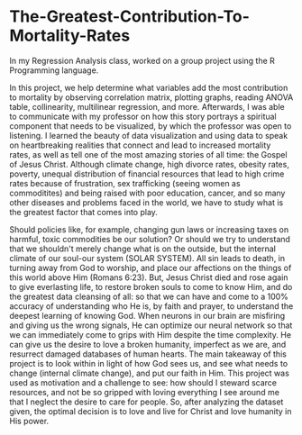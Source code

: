 # The-Greatest-Contribution-To-Mortality-Rates
In my Regression Analysis class, worked on a group project using the R Programming language.  

In this project, we help determine what variables add the most contribution to mortality by observing correlation matrix, plotting graphs, reading ANOVA table, collinearity, multilinear regression, and more. Afterwards, I was able to communicate with my professor on how this story portrays a spiritual component that needs to be visualized, by which the professor was open to listening. I learned the beauty of data visualization and using data to speak on heartbreaking realities that connect and lead to increased mortality rates, as well as tell one of the most amazing stories of all time: the Gospel of Jesus Christ. Although climate change, high divorce rates, obesity rates, poverty, unequal distribution of financial resources that lead to high crime rates because of frustration, sex trafficking (seeing women as commoditites) and being raised with poor education, cancer, and so many other diseases and problems faced in the world, we have to study what is the greatest factor that comes into play. 

Should policies like, for example, changing gun laws or increasing taxes on harmful, toxic commodities be our solution? Or should we try to understand that we shouldn't merely change what is on the outside, but the internal climate of our soul-our system (SOLAR SYSTEM). All sin leads to death, in turning away from God to worship, and place our affections on the things of this world above Him (Romans 6:23). But, Jesus Christ died and rose again to give everlasting life, to restore broken souls to come to know Him, and do the greatest data cleansing of all: so that we can have and come to a 100% accuracy of understanding who He is, by faith and prayer, to understand the deepest learning of knowing God. When neurons in our brain are misfiring and giving us the wrong signals, He can optimize our neural network so that we can immediately come to grips with Him despite the time complexity. He can give us the desire to love a broken humanity, imperfect as we are, and resurrect damaged databases of human hearts. The main takeaway of this project is to look within in light of how God sees us, and see what needs to change (internal climate change), and put our faith in Him. This project was used as motivation and a challenge to see: how should I steward scarce resources, and not be so gripped with loving everything I see around me that I neglect the desire to care for people. So, after analyzing the dataset given, the optimal decision is to love and live for Christ and love humanity in His power.
